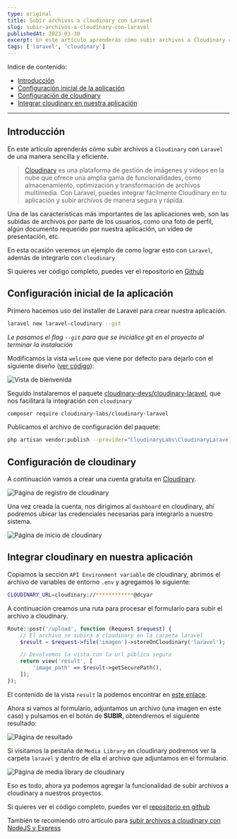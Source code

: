 ```yaml
---
type: original
title: Subir archivos a cloudinary con Laravel
slug: subir-archivos-a-cloudinary-con-laravel
publishedAt: 2023-03-30
excerpt: En este artículo aprenderás cómo subir archivos a Cloudinary con Laravel de una manera sencilla y eficiente. Cloudinary es una plataforma de gestión de imágenes y videos en la nube que ofrece una amplia gama de funcionalidades
tags: ['laravel', 'cloudinary']
---
```

Indice de contenido:
- [Introducción](#introducción "Introducción")
- [Configuración inicial de la aplicación](#configuración-inicial-de-la-aplicación "Configuración inicial de la aplicación")
- [Configuración de cloudinary](#configuración-de-cloudinary "Configuración de cloudinary")
- [Integrar cloudinary en nuestra aplicación](#integrar-cloudinary-en-nuestra-aplicación "Integrar cloudinary en nuestra aplicación")

---

## Introducción

En este artículo aprenderás cómo subir archivos a `Cloudinary` con `Laravel` de una manera sencilla y eficiente.

> <a href="https://cloudinary.com/" target="_blank" title="cloudinary" rel="nofollow noopener">Cloudinary</a> es una plataforma de gestión de imágenes y videos en la nube que ofrece una amplia gama de funcionalidades, como almacenamiento, optimización y transformación de archivos multimedia. Con Laravel, puedes integrar fácilmente Cloudinary en tu aplicación y subir archivos de manera segura y rápida.

Una de las características más importantes de las aplicaciones web, son las subidas de archivos por parte de los usuarios, como una foto de perfil, algún documento requerido por nuestra aplicación, un video de presentación, etc.

En esta ocasión veremos un ejemplo de como lograr esto con `Laravel`, además de integrarlo con `cloudinary`

Si quieres ver código completo, puedes ver el repositorio en <a href="https://github.com/dcyar-learning/laravel-cloudinary" target="_blank" title="repositorio github" rel="nofollow noopener">Github</a>

## Configuración inicial de la aplicación

Primero hacemos uso del installer de Laravel para crear nuestra aplicación.

```bash title="Terminal"
laravel new laravel-cloudinary --git
```

*Le pasamos el flag `--git` para que se inicialice git en el proyecto al terminar la instalación*

Modificamos la vista `welcome` que viene por defecto para dejarlo con el siguiente diseño (<a href="https://github.com/dcyar-learning/laravel-cloudinary/blob/main/resources/views/welcome.blade.php" target="_blank" title="Archivo welcome en github" rel="nofollow noopener">ver código</a>):

![Vista de bienvenida](/images/laravel-cloudinary/welcome-view.webp "Vista de bienvenida")

Seguido instalaremos el paquete <a href="https://github.com/cloudinary-devs/cloudinary-laravel/#installation" target="_blank" title="paquete cloudinary laravel" rel="nofollow noopener">cloudinary-devs/cloudinary-laravel</a>, que nos facilitará la integración con `cloudinary`

```bash title="Terminal"
composer require cloudinary-labs/cloudinary-laravel
```

Publicamos el archivo de configuración del paquete:

```bash title="Terminal"
php artisan vendor:publish --provider="CloudinaryLabs\CloudinaryLaravel\CloudinaryServiceProvider" --tag="cloudinary-laravel-config"
```

## Configuración de cloudinary

A continuación vamos a crear una cuenta gratuita en <a href="https://cloudinary.com/" target="_blank" title="Cloudinary" rel="nofollow noopener">Cloudinary</a>.

![Página de registro de cloudinary](/images/express-cloudinary/cloudinary-register.webp "Página de registro de cloudinary")

Una vez creada la cuenta, nos dirigimos al `dashboard` en cloudinary, ahí podremos ubicar las credenciales necesarias para integrarlo a nuestro sistema.

![Página de inicio de cloudinary](/images/express-cloudinary/cloudinary-dashboard.webp "Página de inicio de cloudinary")

## Integrar cloudinary en nuestra aplicación

Copiamos la sección `API Environment variable` de cloudinary, abrimos el archivo de variables de entorno `.env` y agregamos lo siguiente:

```sh
CLOUDINARY_URL=cloudinary://************@dcyar
```

A continuación creamos una ruta para procesar el formulario para subir el archivo a cloudinary.

```php title="web.php"
Route::post('/upload', function (Request $request) {
    // El archivo se subirá a cloudinary en la carpeta laravel
    $result = $request->file('imagen')->storeOnCloudinary('laravel');

    // Devolvemos la vista con la url pública segura
    return view('result', [
        'image_path' => $result->getSecurePath(),
    ]);
});
```

El contenido de la vista `result` la podemos encontrar en <a href="https://github.com/dcyar-learning/laravel-cloudinary/blob/main/resources/views/result.blade.php" target="_blank" title="Archivo welcome en github" rel="nofollow noopener">este enlace</a>.

Ahora si vamos al formulario, adjuntamos un archivo (una imagen en este caso) y pulsamos en el botón de **SUBIR**, obtendremos el siguiente resultado:

![Página de resultado](/images/laravel-cloudinary/result-view.webp "Página de resultado")

Si visitamos la pestaña de `Media Library` en cloudinary podremos ver la carpeta `laravel` y dentro de ella el archivo que adjuntamos en el formulario.

![Página de media library de cloudinary](/images/laravel-cloudinary/cloudinary-image.webp "Página de media library de cloudinary")

Eso es todo, ahora ya podemos agregar la funcionalidad de subir archivos a cloudinary a nuestros proyectos.

Si quieres ver el código completo, puedes ver el <a href="https://github.com/dcyar-learning/laravel-cloudinary" target="_blank" title="repositorio del proyecto" rel="nofollow noopener">repositorio en github</a>

También te recomiendo otro artículo para <a href="/subir-archivos-a-cloudinary-con-express-y-nodejs" title="artículo para subir archivos a cloudinary con nodejs y express">subir archivos a cloudinary con NodeJS y Express</a>